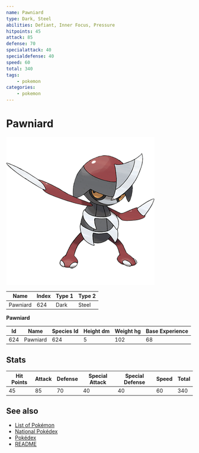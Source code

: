 ```yaml
---
name: Pawniard
type: Dark, Steel
abilities: Defiant, Inner Focus, Pressure
hitpoints: 45
attack: 85
defense: 70
specialattack: 40
specialdefense: 40
speed: 60
total: 340
tags:
    - pokemon
categories:
    - pokemon
---
```


# Pawniard


![Pawniard](images/624.png)

| **Name** | **Index** | **Type 1** | **Type 2** |
|----|----|----|----|
| Pawniard | 624 | Dark | Steel  |

**Pawniard** 




| **Id** | **Name** | **Species Id** | **Height dm** | **Weight hg** | **Base Experience** |
|--------|----------|----------------|------------|------------|---------------------|
| 624 | Pawniard | 624 | 5 | 102 | 68 |



## Stats

| **Hit Points** | **Attack** | **Defense** | **Special Attack** | **Special Defense** | **Speed** | **Total** |
|----------------|------------|-------------|--------------------|---------------------|-----------|-----------|
| 45 | 85 | 70 | 40 | 40 | 60 | 340 |

## See also

- [List of Pokémon](../pokemon.md)
- [National Pokédex](../national_pokedex.md)
- [Pokédex](../pokedex.md)
- [README](../README.md)
